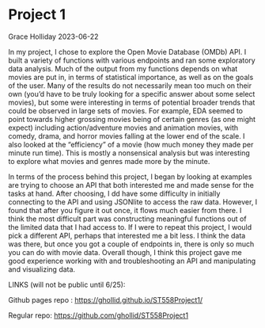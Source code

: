 Project 1
================
Grace Holliday
2023-06-22

In my project, I chose to explore the Open Movie Database (OMDb) API. I built a variety of functions with various endpoints and ran some exploratory data analysis. Much of the output from my functions depends on what movies are put in, in terms of statistical importance, as well as on the goals of the user.
Many of the results do not necessarily mean too much on their own (you’d have to be truly looking for a specific answer about some select movies), but some were interesting in terms of potential broader trends that could be observed in large sets of movies. For example, EDA seemed to point towards higher grossing movies being of certain genres (as one might expect) including action/adventure movies and animation movies, with comedy, drama, and horror movies falling at the lower end of the scale. I also looked at the “efficiency” of a movie (how much money they made per minute run time). This is mostly a nonsensical analysis but was interesting to explore what movies and genres made more by the minute.

In terms of the process behind this project, I began by looking at examples are trying to choose an API that both interested me and made sense for the tasks at hand. After choosing, I dd have some difficulty in initially connecting to the API and using JSONlite to access the raw data. However, I found that after you figure it out once, it flows much easier from there. I think the most difficult part was constructing meaningful functions out of the limited data that I had access to. If I were to repeat this project, I would pick a different API, perhaps that interested me a bit less. I think the data was there, but once you got a couple of endpoints in, there is only so much you can do with movie data. Overall though, I think this project gave me good experience working with and troubleshooting an API and manipulating and visualizing data.

LINKS (will not be public until 6/25):

Github pages repo : <https://ghollid.github.io/ST558Project1/>

Regular repo: <https://github.com/ghollid/ST558Project1>
